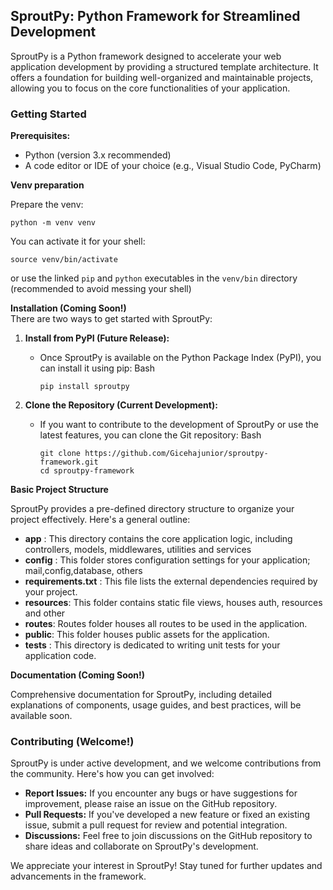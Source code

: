 ## SproutPy: Python Framework for Streamlined Development

SproutPy is a Python framework designed to accelerate your web application development by providing a structured template architecture. It offers a foundation for building well-organized and maintainable projects, allowing you to focus on the core functionalities of your application.

### Getting Started

**Prerequisites:**

* Python (version 3.x recommended)
* A code editor or IDE of your choice (e.g., Visual Studio Code, PyCharm)

**Venv preparation**  

Prepare the venv:
```
python -m venv venv
```
You can activate it for your shell: 
```
source venv/bin/activate
```
or use the linked `pip` and `python` executables in the `venv/bin` directory (recommended to avoid messing your shell)

**Installation (Coming Soon!)**  
There are two ways to get started with SproutPy:

1. **Install from PyPI (Future Release):**
   * Once SproutPy is available on the Python Package Index (PyPI), you can install it using pip:
     Bash

     ```
     pip install sproutpy
     ```
2. **Clone the Repository (Current Development):**
   * If you want to contribute to the development of SproutPy or use the latest features, you can clone the Git repository:
     Bash

     ```
     git clone https://github.com/Gicehajunior/sproutpy-framework.git
     cd sproutpy-framework
     ```

**Basic Project Structure**

SproutPy provides a pre-defined directory structure to organize your project effectively. Here's a general outline:

* **app** : This directory contains the core application logic, including controllers, models, middlewares, utilities and services
* **config** : This folder stores configuration settings for your application; mail,config,database, others
* **requirements.txt** : This file lists the external dependencies required by your project.
* **resources**: This folder contains static file views, houses auth, resources and other
* **routes**: Routes folder houses all routes to be used in the application.
* **public**: This folder houses public assets for the application.
* **tests** : This directory is dedicated to writing unit tests for your application code.

**Documentation (Coming Soon!)**

Comprehensive documentation for SproutPy, including detailed explanations of components, usage guides, and best practices, will be available soon.

### Contributing (Welcome!)

SproutPy is under active development, and we welcome contributions from the community. Here's how you can get involved:

* **Report Issues:** If you encounter any bugs or have suggestions for improvement, please raise an issue on the GitHub repository.
* **Pull Requests:** If you've developed a new feature or fixed an existing issue, submit a pull request for review and potential integration.
* **Discussions:** Feel free to join discussions on the GitHub repository to share ideas and collaborate on SproutPy's development.

We appreciate your interest in SproutPy! Stay tuned for further updates and advancements in the framework.
